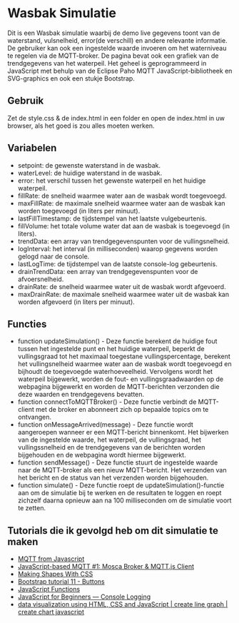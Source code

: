 
# Wasbak Simulatie

Dit is een Wasbak simulatie waarbij de demo live gegevens toont van de waterstand, vulsnelheid, error(de verschill) en andere relevante informatie. De gebruiker kan ook een ingestelde waarde invoeren om het waterniveau te regelen via de MQTT-broker. De pagina bevat ook een grafiek van de trendgegevens van het waterpeil. Het geheel is geprogrammeerd in JavaScript met behulp van de Eclipse Paho MQTT JavaScript-bibliotheek en SVG-graphics en ook een stukje Bootstrap.


## Gebruik
Zet de style.css & de index.html in een folder en open de index.html in uw browser, als het goed is zou alles moeten werken.

## Variabelen
- setpoint: de gewenste waterstand in de wasbak.
- waterLevel: de huidige waterstand in de wasbak.
- error: het verschil tussen het gewenste waterpeil en het huidige waterpeil.
- fillRate: de snelheid waarmee water aan de wasbak wordt toegevoegd.
- maxFillRate: de maximale snelheid waarmee water aan de wasbak kan worden toegevoegd (in liters per minuut).
- lastFillTimestamp: de tijdstempel van het laatste vulgebeurtenis.
- fillVolume: het totale volume water dat aan de wasbak is toegevoegd (in liters).
- trendData: een array van trendgegevenspunten voor de vullingsnelheid.
- logInterval: het interval (in milliseconden) waarop gegevens worden gelogd naar de console.
- lastLogTime: de tijdstempel van de laatste console-log gebeurtenis.
- drainTrendData: een array van trendgegevenspunten voor de afvoersnelheid.
- drainRate: de snelheid waarmee water uit de wasbak wordt afgevoerd.
- maxDrainRate: de maximale snelheid waarmee water uit de wasbak kan worden afgevoerd (in liters per minuut).

## Functies
- function updateSimulation() - Deze functie berekent de huidige fout tussen het ingestelde punt en het huidige waterpeil, beperkt de vullingsgraad tot het maximaal toegestane vullingspercentage, berekent het vullingsnelheid waarmee water aan de wasbak wordt toegevoegd en bijhoudt de toegevoegde waterhoeveelheid. Vervolgens wordt het waterpeil bijgewerkt, worden de fout- en vullingsgraadwaarden op de webpagina bijgewerkt en worden de MQTT-berichten verzonden die deze waarden en trendgegevens bevatten.
- function connectToMQTTBroker() - Deze functie verbindt de MQTT-client met de broker en abonneert zich op bepaalde topics om te ontvangen.
- function onMessageArrived(message) - Deze functie wordt aangeroepen wanneer er een MQTT-bericht binnenkomt. Het bijwerken van de ingestelde waarde, het waterpeil, de vullingsgraad, het vullingssnelheid en de trendgegevens van de berichten worden bijgehouden en de webpagina wordt hiermee bijgewerkt.
- function sendMessage() - Deze functie stuurt de ingestelde waarde naar de MQTT-broker als een nieuw MQTT-bericht. Het verzenden van het bericht en de status van het verzenden worden bijgehouden.
- function simulate() - Deze functie roept de updateSimulation()-functie aan om de simulatie bij te werken en de resultaten te loggen en roept zichzelf daarna opnieuw aan na 100 milliseconden om de simulatie voort te zetten.


## Tutorials die ik gevolgd heb om dit simulatie te maken

 - [MQTT from Javascript](https://www.youtube.com/watch?v=scgt9qK8xvU)
 - [JavaScript-based MQTT #1: Mosca Broker & MQTT.js Client](https://www.youtube.com/watch?v=HRrqF8ISQJs&t=35s)
 - [Making Shapes With CSS](https://www.youtube.com/watch?v=IhbSuNXNnnU)
 - [Bootstrap tutorial 11 - Buttons](https://www.youtube.com/watch?v=VBKD5q7ohG4)
 - [JavaScript Functions](https://www.youtube.com/watch?v=N8ap4k_1QEQ)
 - [JavaScript for Beginners — Console Logging](https://www.youtube.com/watch?v=RLCpvCTiDRo)
 - [data visualization using HTML, CSS and JavaScript | create line graph | create chart javascript](https://www.youtube.com/watch?v=RTUZ1VftA5o)
